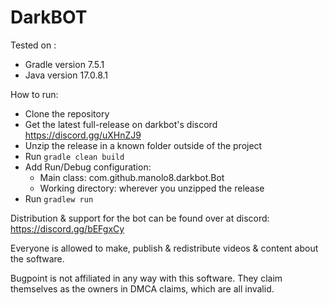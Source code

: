 # DarkBOT

Tested on :
- Gradle version 7.5.1
- Java version 17.0.8.1

How to run:
- Clone the repository
- Get the latest full-release on darkbot's discord https://discord.gg/uXHnZJ9
- Unzip the release in a known folder outside of the project
- Run `gradle clean build`
- Add Run/Debug configuration:
  - Main class: com.github.manolo8.darkbot.Bot
  - Working directory: wherever you unzipped the release
- Run `gradlew run`

Distribution & support for the bot can be found over at discord: https://discord.gg/bEFgxCy

Everyone is allowed to make, publish & redistribute videos & content about the software.

Bugpoint is not affiliated in any way with this software. They claim themselves as the owners in DMCA claims, which are all invalid.
